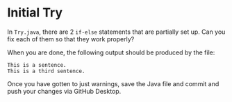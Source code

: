 # Initial Try

In `Try.java`, there are 2 `if-else` statements that are partially set up. Can you fix each of them so that they work properly?

When you are done, the following output should be produced by the file:

```
This is a sentence.
This is a third sentence.
```

Once you have gotten to just warnings, save the Java file and commit and push your changes via GitHub Desktop.
